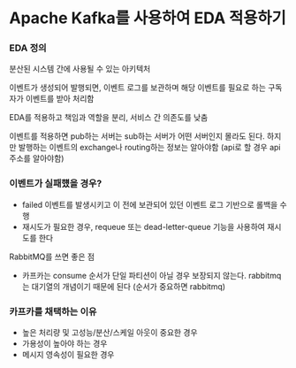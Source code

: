 # Apache Kafka를 사용하여 EDA 적용하기

### EDA 정의

분산된 시스템 간에 사용될 수 있는 아키텍처 

이벤트가 생성되어 발행되면, 이벤트 로그를 보관하며 해당 이벤트를 필요로 하는 구독자가 이벤트를 받아 처리함

 EDA를 적용하고 책임과 역할을 분리, 서비스 간 의존도를 낮춤

이벤트를 적용하면 pub하는 서버는 sub하는 서버가 어떤 서버인지 몰라도 된다. 하지만 발행하는 이벤트의 exchange나 routing하는 정보는 알아야함 (api로 할 경우 api 주소를 알아야함)

### 이벤트가 실패헀을 경우?

- failed 이벤트를 발생시키고 이 전에 보관되어 있던 이벤트 로그 기반으로 롤백을 수행
- 재시도가 필요한 경우, requeue 또는 dead-letter-queue 기능을 사용하여 재시도를 한다

RabbitMQ를 쓰면 좋은 점

- 카프카는 consume 순서가 단일 파티션이 아닐 경우 보장되지 않는다. rabbitmq는 대기열의 개념이기 때문에 된다 (순서가 중요하면 rabbitmq)

### 카프카를 채택하는 이유

- 높은 처리량 및 고성능/분산/스케일 아웃이 중요한 경우
- 가용성이 높아야 하는 경우
- 메시지 영속성이 필요한 경우